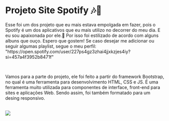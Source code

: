 <h1>Projeto Site Spotify 🎶🎵</h1>

<p>Esse foi um dos projeto que eu mais estava empolgada em fazer, pois o Spotify é um dos aplicativos que eu mais utilizo no decorrer do meu dia. 
E eu sou apaixonada por ele.💖 
Por isso foi estilizado de acordo com alguns albuns que ouço. Espero que gostem! Se caso desejar me adicionar ou seguir algumas playlist, segue o meu perfil:
"https://open.spotify.com/user/227ps4gz3zhai4jjxkzjes4iy?si=457a4f3952b8471f"</p>
<br>
<p>Vamos para a parte do projeto, ele foi feito a partir do framework Bootstrap, no qual é uma ferramenta para desenvolvimento HTML, CSS e JS. 
É uma ferramenta muito utilizada para componentes de interface, front-end para sites e aplicações Web. 
Sendo assim, foi também formatado para um desing responsivo.</p>
<br>
<img src="https://i.pinimg.com/originals/69/fc/2c/69fc2c3def62d8f1230f0d71cd595e3b.jpg">
